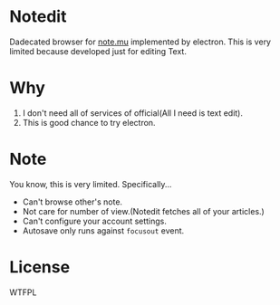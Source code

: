 # Notedit
Dadecated browser for [note.mu](https://note.mu/) implemented by electron.
This is very limited because developed just for editing Text.

# Why
1. I don't need all of services of official(All I need is text edit).
2. This is good chance to try electron.

# Note
You know, this is very limited. Specifically...

- Can't browse other's note.
- Not care for number of view.(Notedit fetches all of your articles.)
- Can't configure your account settings.
- Autosave only runs against `focusout` event.

# License
WTFPL
